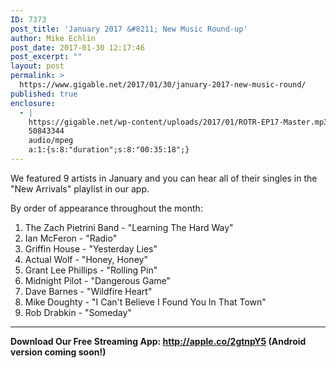 ```yaml
---
ID: 7373
post_title: 'January 2017 &#8211; New Music Round-up'
author: Mike Echlin
post_date: 2017-01-30 12:17:46
post_excerpt: ""
layout: post
permalink: >
  https://www.gigable.net/2017/01/30/january-2017-new-music-round/
published: true
enclosure:
  - |
    https://gigable.net/wp-content/uploads/2017/01/ROTR-EP17-Master.mp3
    50843344
    audio/mpeg
    a:1:{s:8:"duration";s:8:"00:35:18";}
---
```

We featured 9 artists in January and you can hear all of their singles in the "New Arrivals" playlist in our app.

By order of appearance throughout the month:
<ol>
 	<li>The Zach Pietrini Band - "Learning The Hard Way"</li>
 	<li>Ian McFeron - "Radio"</li>
 	<li>Griffin House - "Yesterday Lies"</li>
 	<li>Actual Wolf - "Honey, Honey"</li>
 	<li>Grant Lee Phillips - "Rolling Pin"</li>
 	<li>Midnight Pilot - "Dangerous Game"</li>
 	<li>Dave Barnes - "Wildfire Heart"</li>
 	<li>Mike Doughty - "I Can't Believe I Found You In That Town"</li>
 	<li>Rob Drabkin - "Someday"</li>
</ol>

<hr />

<strong>Download Our Free Streaming App: http://apple.co/2gtnpY5 (Android version coming soon!)</strong>